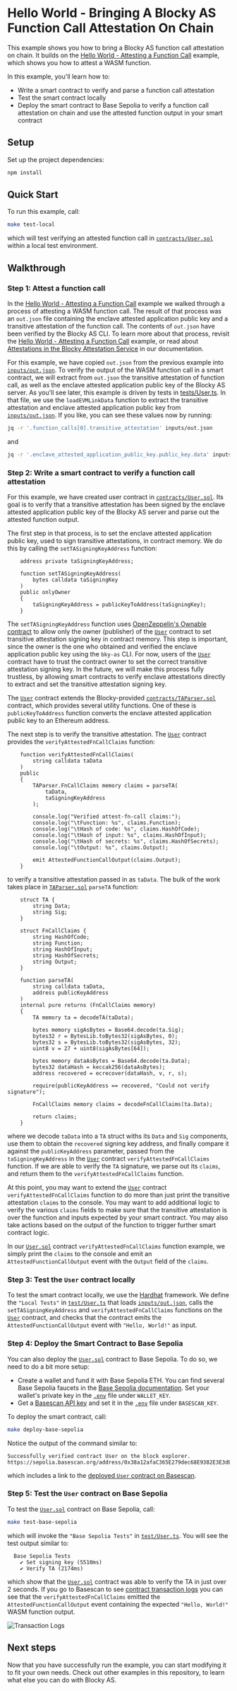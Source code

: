 # Hello World - Bringing A Blocky AS Function Call Attestation On Chain

This example shows you how to bring a Blocky AS function call attestation
on chain. It builds on the 
[Hello World - Attesting a Function Call](../hello_world_attest_fn_call)
example, which shows you how to attest a WASM function.

In this example, you'll learn how to:

- Write a smart contract to verify and parse a function call attestation
- Test the smart contract locally
- Deploy the smart contract to Base Sepolia to verify a function call
  attestation on chain and use the attested function output in your smart
  contract

## Setup

Set up the project dependencies:

```bash
npm install
```

## Quick Start

To run this example, call:

```bash
make test-local
```

which will test verifying an attested function call in 
[`contracts/User.sol`](contracts/User.sol) 
within a local test environment.

## Walkthrough

### Step 1: Attest a function call

In the [Hello World - Attesting a Function Call](../hello_world_attest_fn_call)
example we walked through a process of attesting a WASM function call. 
The result of that process was an `out.json` file containing the enclave attested 
application public key and a transitive attestation of the function call.
The contents of `out.json` have been verified by the Blocky AS CLI. 
To learn more about that process, revisit the
[Hello World - Attesting a Function Call](../hello_world_attest_fn_call)
example, or read about
[Attestations in the Blocky Attestation Service](https://blocky-docs.redocly.app/attestation-service/concepts#attestations-in-the-blocky-attestation-service)
in our documentation.

For this example, we have copied `out.json` from the previous example into
[`inputs/out.json`](inputs/out.json).
To verify the output of the WASM function call in a smart contract, we will
extract from `out.json` the transitive attestation of function call, as well as
the enclave attested application public key of the Blocky AS server. As you'll
see later, this example is driven by tests in
[tests/User.ts](test/User.ts). In that file, we use the `loadEVMLinkData`
function to extract the transitive attestation and enclave attested application
public key from [`inputs/out.json`](inputs/out.json). If you like, you can see
these values now by running:

```bash
jq -r '.function_calls[0].transitive_attestation' inputs/out.json
```
and

```bash
jq -r '.enclave_attested_application_public_key.public_key.data' inputs/out.json
```

### Step 2: Write a smart contract to verify a function call attestation

For this example, we have created user contract in 
[`contracts/User.sol`](contracts/User.sol).
Its goal is to verify that a transitive attestation has
been signed by the enclave attested application public key of the Blocky AS
server and parse out the attested function output. 

The first step in that process, is to set the enclave attested application
public key, used to sign transitive attestations, in contract memory. We do this
by calling the `setTASigningKeyAddress` function:

```solidity
    address private taSigningKeyAddress;

    function setTASigningKeyAddress(
        bytes calldata taSigningKey
    )
    public onlyOwner
    {
        taSigningKeyAddress = publicKeyToAddress(taSigningKey);
    }
```

The `setTASigningKeyAddress` function uses 
[OpenZeppelin's Ownable contract](https://docs.openzeppelin.com/contracts/2.x/access-control#ownership-and-ownable)
to allow only the owner (publisher) of the [`User`](contracts/User.sol) contract
to set transitive attestation signing key in contract memory. This step is
important, since the owner is the one who obtained and verified the enclave
application public key using the `bky-as` CLI. For now, users of the 
[`User`](contracts/User.sol) contract have to trust the contract owner to set
the correct transitive attestation signing key. In the future, we will make this
process fully trustless, by allowing smart contracts to verify enclave
attestations directly to extract and set the transitive attestation signing key.

The [`User`](contracts/User.sol) contract extends the Blocky-provided
[`contracts/TAParser.sol`](contracts/TAParser.sol) contract, which provides
several utility functions. One of these is `publicKeyToAddress` function
converts the enclave attested application public key to an Ethereum address.

The next step is to verify the transitive attestation. The
[`User`](contracts/User.sol) contract provides the `verifyAttestedFnCallClaims`
function:

```solidity
    function verifyAttestedFnCallClaims(
        string calldata taData
    )
    public
    {
        TAParser.FnCallClaims memory claims = parseTA(
            taData,
            taSigningKeyAddress
        );

        console.log("Verified attest-fn-call claims:");
        console.log("\tFunction: %s", claims.Function);
        console.log("\tHash of code: %s", claims.HashOfCode);
        console.log("\tHash of input: %s", claims.HashOfInput);
        console.log("\tHash of secrets: %s", claims.HashOfSecrets);
        console.log("\tOutput: %s", claims.Output);

        emit AttestedFunctionCallOutput(claims.Output);
    }
```

to verify a transitive attestation passed in as `taData`. The bulk of the work
takes place in [`TAParser.sol`](contracts/TAParser.sol) `parseTA` function:

```solidity
    struct TA {
        string Data;
        string Sig;
    }

    struct FnCallClaims {
        string HashOfCode;
        string Function;
        string HashOfInput;
        string HashOfSecrets;
        string Output;
    }
    
    function parseTA(
        string calldata taData,
        address publicKeyAddress
    )
    internal pure returns (FnCallClaims memory)
    {
        TA memory ta = decodeTA(taData);

        bytes memory sigAsBytes = Base64.decode(ta.Sig);
        bytes32 r = BytesLib.toBytes32(sigAsBytes, 0);
        bytes32 s = BytesLib.toBytes32(sigAsBytes, 32);
        uint8 v = 27 + uint8(sigAsBytes[64]);

        bytes memory dataAsBytes = Base64.decode(ta.Data);
        bytes32 dataHash = keccak256(dataAsBytes);
        address recovered = ecrecover(dataHash, v, r, s);

        require(publicKeyAddress == recovered, "Could not verify signature");

        FnCallClaims memory claims = decodeFnCallClaims(ta.Data);

        return claims;
    }
```

where we decode `taData` into a `TA` struct withs its `Data` and `Sig`
components, use them to obtain the `recovered` signing key address, and finally
compare it against the `publicKeyAddress` parameter, passed from the
`taSigningKeyAddress` in the [`User`](contracts/User.sol) contract
`verifyAttestedFnCallClaims` function. If we are able to verify the `TA`
signature, we parse out its `claims`, and return them to the
`verifyAttestedFnCallClaims` function.

At this point, you may want to extend the [`User`](contracts/User.sol)
contract `verifyAttestedFnCallClaims` function to do more than just print the
transitive attestation `claims` to the console. You may want to add additional
logic to verify the various `claims` fields to make sure that the transitive
attestation is over the function and inputs expected by your smart contract. You
may also take actions based on the output of the function to trigger further
smart contract logic.

In our [`User.sol`](contracts/User.sol) contract `verifyAttestedFnCallClaims`
function example, we simply print the `claims` to the console and emit an
`AttestedFunctionCallOutput` event with the `Output` field of the `claims`.

### Step 3: Test the `User` contract locally

To test the smart contract locally, we use the
[Hardhat](https://hardhat.org/) framework.
We define the `"Local Tests"` in [`test/User.ts`](test/User.ts) that loads
[`inputs/out.json`](inputs/out.json), calls the `setTASigningKeyAddress`
and `verifyAttestedFnCallClaims` functions on the [`User`](contracts/User.sol)
contract, and checks that the contract emits the `AttestedFunctionCallOutput`
event with `"Hello, World!"` as input.

### Step 4: Deploy the Smart Contract to Base Sepolia

You can also deploy the [`User.sol`](contracts/User.sol) contract to Base
Sepolia. To do so, we need to do a bit more setup:

- Create a wallet and fund it with Base Sepolia ETH. You can find several
  Base Sepolia faucets in the
  [Base Sepolia documentation](https://docs.base.org/chain/network-faucets).
  Set your wallet's private key in the [`.env`](.env) file under `WALLET_KEY`.
- Get a
  [Basescan API key](https://docs.basescan.org/getting-started/viewing-api-usage-statistics#creating-an-api-key)
  and set it in the [`.env`](.env) file under `BASESCAN_KEY`.

To deploy the smart contract, call:

```bash
make deploy-base-sepolia
```

Notice the output of the command similar to: 

```
Successfully verified contract User on the block explorer.
https://sepolia.basescan.org/address/0x38a12afaC365E279dec68E9382E3E3dE9D030897#code
```

which includes a link to the 
[deployed `User` contract on Basescan](https://sepolia.basescan.org/address/0x38a12afaC365E279dec68E9382E3E3dE9D030897).

### Step 5: Test the `User` contract on Base Sepolia

To test the [`User.sol`](contracts/User.sol) contract on Base Sepolia, call:

```bash
make test-base-sepolia
```

which will invoke the `"Base Sepolia Tests"` in [`test/User.ts`](test/User.ts).
You will see the test output similar to:

```
  Base Sepolia Tests
    ✔ Set signing key (5510ms)
    ✔ Verify TA (2174ms)
```

which show that the [`User.sol`](contracts/User.sol) contract was able to
verify the TA in just over 2 seconds.
If you go to Basescan to see 
[contract transaction logs](https://sepolia.basescan.org/tx/0x85d8de2861f75de56f6515174e6e6f3d2bd593f593a857a9cd67df9e296980d2#eventlog)
you can see that the `verifyAttestedFnCallClaims` emitted the
`AttestedFunctionCallOutput` event containing the expected `"Hello, World!"` 
WASM function output.

![Transaction Logs](images/transaction_logs.png)


## Next steps

Now that you have successfully run the example, you can start modifying it to
fit your own needs. Check out other examples in this repository, to learn what
else you can do with Blocky AS.
